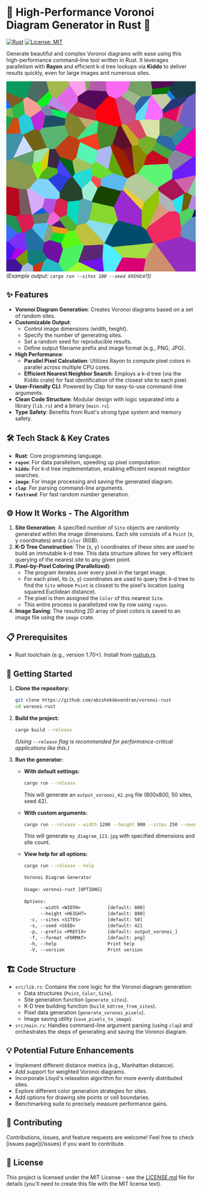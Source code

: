 # 🚀 High-Performance Voronoi Diagram Generator in Rust 🦀

[![Rust](https://img.shields.io/badge/rust-1.70%2B-orange.svg)](https://www.rust-lang.org)
[![License: MIT](https://img.shields.io/badge/License-MIT-blue.svg)](https://opensource.org/licenses/MIT)

Generate beautiful and complex Voronoi diagrams with ease using this high-performance command-line tool written in Rust. It leverages parallelism with **Rayon** and efficient k-d tree lookups via **Kiddo** to deliver results quickly, even for large images and numerous sites.

![Example Voronoi Diagram](output_voronoi_69.png)
*(Example output: `cargo run --sites 100 --seed 69`(nice!))*

## ✨ Features

*   **Voronoi Diagram Generation**: Creates Voronoi diagrams based on a set of random sites.
*   **Customizable Output**:
    *   Control image dimensions (width, height).
    *   Specify the number of generating sites.
    *   Set a random seed for reproducible results.
    *   Define output filename prefix and image format (e.g., PNG, JPG).
*   **High Performance**:
    *   **Parallel Pixel Calculation**: Utilizes Rayon to compute pixel colors in parallel across multiple CPU cores.
    *   **Efficient Nearest Neighbor Search**: Employs a k-d tree (via the Kiddo crate) for fast identification of the closest site to each pixel.
*   **User-Friendly CLI**: Powered by Clap for easy-to-use command-line arguments.
*   **Clean Code Structure**: Modular design with logic separated into a library (`lib.rs`) and a binary (`main.rs`).
*   **Type Safety**: Benefits from Rust's strong type system and memory safety.

## 🛠️ Tech Stack & Key Crates

*   **Rust**: Core programming language.
*   **`rayon`**: For data parallelism, speeding up pixel computation.
*   **`kiddo`**: For k-d tree implementation, enabling efficient nearest neighbor searches.
*   **`image`**: For image processing and saving the generated diagram.
*   **`clap`**: For parsing command-line arguments.
*   **`fastrand`**: For fast random number generation.

## ⚙️ How It Works - The Algorithm

1.  **Site Generation**: A specified number of `Site` objects are randomly generated within the image dimensions. Each site consists of a `Point` (x, y coordinates) and a `Color` (RGB).
2.  **K-D Tree Construction**: The (x, y) coordinates of these sites are used to build an immutable k-d tree. This data structure allows for very efficient querying of the nearest site to any given point.
3.  **Pixel-by-Pixel Coloring (Parallelized)**:
    *   The program iterates over every pixel in the target image.
    *   For each pixel, its (x, y) coordinates are used to query the k-d tree to find the `Site` whose `Point` is closest to the pixel's location (using squared Euclidean distance).
    *   The pixel is then assigned the `Color` of this nearest `Site`.
    *   This entire process is parallelized row by row using `rayon`.
4.  **Image Saving**: The resulting 2D array of pixel colors is saved to an image file using the `image` crate.

## 📋 Prerequisites

*   Rust toolchain (e.g., version 1.70+). Install from [rustup.rs](https://rustup.rs/).

## 🚀 Getting Started

1.  **Clone the repository:**
    ```bash
    git clone https://github.com/abishekdevendran/voronoi-rust
    cd voronoi-rust
    ```

2.  **Build the project:**
    ```bash
    cargo build --release
    ```
    *(Using `--release` flag is recommended for performance-critical applications like this.)*

3.  **Run the generator:**

    *   **With default settings:**
        ```bash
        cargo run --release
        ```
        This will generate an `output_voronoi_42.png` file (800x800, 50 sites, seed 42).

    *   **With custom arguments:**
        ```bash
        cargo run --release --width 1200 --height 900 --sites 250 --seed 123 --prefix my_diagram_ --format jpg
        ```
        This will generate `my_diagram_123.jpg` with specified dimensions and site count.

    *   **View help for all options:**
        ```bash
        cargo run --release --help
        ```

        ```
        Voronoi Diagram Generator

        Usage: voronoi-rust [OPTIONS]

        Options:
              --width <WIDTH>          [default: 800]
              --height <HEIGHT>        [default: 800]
          -c, --sites <SITES>          [default: 50]
          -s, --seed <SEED>            [default: 42]
          -p, --prefix <PREFIX>        [default: output_voronoi_]
          -f, --format <FORMAT>        [default: png]
          -h, --help                   Print help
          -V, --version                Print version
        ```

## 🏗️ Code Structure

*   `src/lib.rs`: Contains the core logic for the Voronoi diagram generation:
    *   Data structures (`Point`, `Color`, `Site`).
    *   Site generation function (`generate_sites`).
    *   K-D tree building function (`build_kdtree_from_sites`).
    *   Pixel data generation (`generate_voronoi_pixels`).
    *   Image saving utility (`save_pixels_to_image`).
*   `src/main.rs`: Handles command-line argument parsing (using `clap`) and orchestrates the steps of generating and saving the Voronoi diagram.

## 💡 Potential Future Enhancements

*   Implement different distance metrics (e.g., Manhattan distance).
*   Add support for weighted Voronoi diagrams.
*   Incorporate Lloyd's relaxation algorithm for more evenly distributed sites.
*   Explore different color generation strategies for sites.
*   Add options for drawing site points or cell boundaries.
*   Benchmarking suite to precisely measure performance gains.

## 🤝 Contributing

Contributions, issues, and feature requests are welcome! Feel free to check [issues page](<your-repo-url>/issues) if you want to contribute.

## 📄 License

This project is licensed under the MIT License - see the [LICENSE.md](LICENSE.md) file for details (you'll need to create this file with the MIT license text).